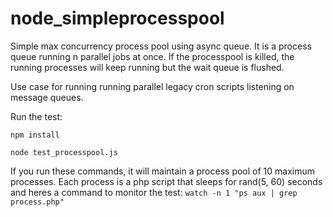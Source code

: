 # node_simpleprocesspool

Simple max concurrency process pool using async queue.
It is a process queue running n parallel jobs at once.
If the processpool is killed, the running processes will
keep running but the wait queue is flushed.

Use case for running running parallel legacy cron scripts
listening on message queues.


Run the test:

`npm install`

`node test_processpool.js`


If you run these commands, it will maintain a process pool
of 10 maximum processes. Each process is a php script that
sleeps for rand(5, 60) seconds and heres a command to monitor
the test: `watch -n 1 "ps aux | grep process.php"`